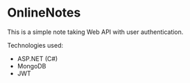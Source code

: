 # OnlineNotes

This is a simple note taking Web API with user authentication.

Technologies used:

- ASP.NET (C#)
- MongoDB
- JWT
